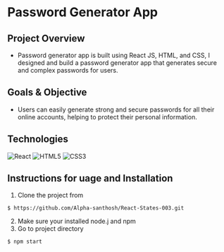 # Password Generator App

## Project Overview
- Password generator app is built using React JS, HTML, and CSS, I designed and build a password generator app that generates secure and complex passwords for users. 

## Goals & Objective
- Users can easily generate strong and secure passwords for all their online accounts, helping to protect their personal information.

## Technologies 
![React](https://img.shields.io/badge/react-%2320232a.svg?style=for-the-badge&logo=react&logoColor=%2361DAFB)
![HTML5](https://img.shields.io/badge/html5-%23E34F26.svg?style=for-the-badge&logo=html5&logoColor=white)
![CSS3](https://img.shields.io/badge/css3-%231572B6.svg?style=for-the-badge&logo=css3&logoColor=white)

## Instructions for uage and Installation 
1. Clone the project from
```
$ https://github.com/Alpha-santhosh/React-States-003.git
```
2. Make sure your installed node.j and npm 
3. Go to project directory
```
$ npm start
```

